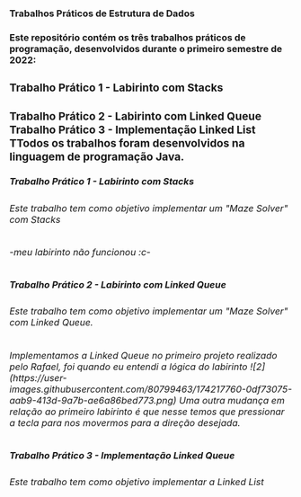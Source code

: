 <h3>Trabalhos Práticos de Estrutura de Dados<h3>
<b>
<h4>Este repositório contém os três trabalhos práticos de programação, desenvolvidos durante o primeiro semestre de 2022:<h4>
<b>
<h3>Trabalho Prático 1 - Labirinto com Stacks<h3>
Trabalho Prático 2 - Labirinto com Linked Queue
Trabalho Prático 3 - Implementação Linked List
TTodos os trabalhos foram desenvolvidos na linguagem de programação Java.

<h5>Trabalho Prático 1 - Labirinto com Stacks<h5>
<h6>Este trabalho tem como objetivo implementar um "Maze Solver" com Stacks<h6>

-meu labirinto não funcionou :c-


<h5>Trabalho Prático 2 - Labirinto com Linked Queue<h5>
<h6>Este trabalho tem como objetivo implementar um "Maze Solver" com Linked Queue.<h6>
Implementamos a Linked Queue no primeiro projeto realizado pelo Rafael, foi quando eu entendi a lógica do labirinto
![2](https://user-images.githubusercontent.com/80799463/174217760-0df73075-aab9-413d-9a7b-ae6a86bed773.png)
Uma outra mudança em relação ao primeiro labirinto é que nesse temos que pressionar a tecla para nos movermos para a direção desejada.


<h5>Trabalho Prático 3 - Implementação Linked Queue<h5>
<h6>Este trabalho tem como objetivo implementar a Linked List<h6>
